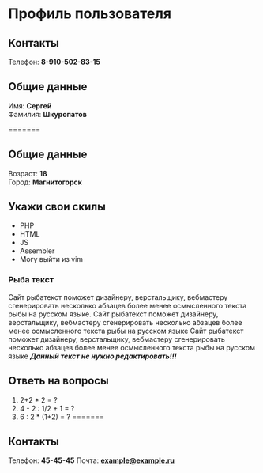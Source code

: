 # Профиль пользователя


## Контакты

Телефон: **8-910-502-83-15**

## Общие данные

Имя: **Сергей**    
Фамилия: **Шкуропатов**

=======
## Общие данные

Возраст: **18**      
Город: **Магнитогорск**       

## Укажи свои скилы

- PHP    
- HTML    
- JS    
- Assembler    
- Могу выйти из vim    


### Рыба текст
Сайт рыбатекст поможет дизайнеру, верстальщику, вебмастеру сгенерировать несколько абзацев более менее осмысленного текста рыбы на русском языке.
Сайт рыбатекст поможет дизайнеру, верстальщику, вебмастеру сгенерировать несколько абзацев более менее осмысленного текста рыбы на русском языке
Сайт рыбатекст поможет дизайнеру, верстальщику, вебмастеру сгенерировать несколько абзацев более менее осмысленного текста рыбы на русском языке
***Данный текст не нужно редактировать!!!***


## Ответь на вопросы

1. 2+2 * 2 = ?
2. 4 - 2 : 1/2 + 1 = ?
3. 6 : 2 * (1+2) = ?
=======
## Контакты

Телефон: **45-45-45**
Почта: **example@example.ru**



